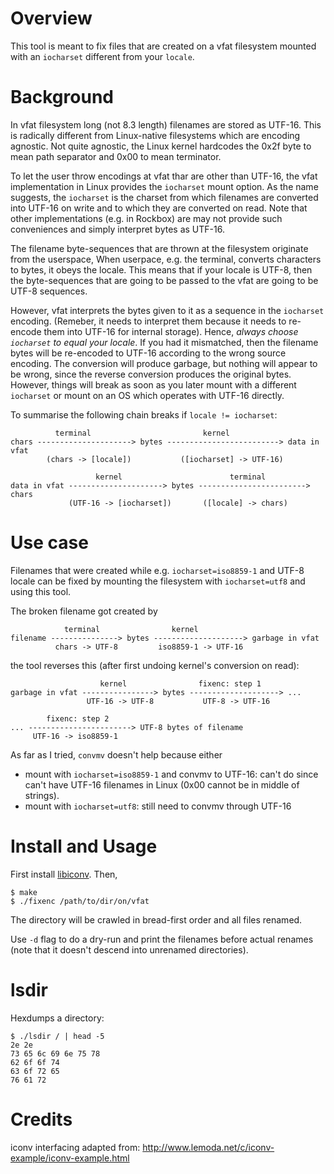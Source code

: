 Overview
========

This tool is meant to fix files that are created on a vfat filesystem mounted
with an `iocharset` different from your `locale`.

Background
==========

In vfat filesystem long (not 8.3 length) filenames are stored as UTF-16. This
is radically different from Linux-native filesystems which are encoding
agnostic. Not quite agnostic, the Linux kernel hardcodes the 0x2f byte to mean
path separator and 0x00 to mean terminator.

To let the user throw encodings at vfat thar are other than UTF-16, the vfat
implementation in Linux provides the `iocharset` mount option.  As the name
suggests, the `iocharset` is the charset from which filenames are converted
into UTF-16 on write and to which they are converted on read. Note that other
implementations (e.g. in Rockbox) are may not provide such conveniences and
simply interpret bytes as UTF-16.

The filename byte-sequences that are thrown at the filesystem originate from
the userspace, When userpace, e.g. the terminal, converts characters to bytes,
it obeys the locale. This means that if your locale is UTF-8, then the
byte-sequences that are going to be passed to the vfat are going to be UTF-8
sequences.

However, vfat interprets the bytes given to it as a sequence in the
`iocharset` encoding. (Remeber, it needs to interpret them because it needs to
re-encode them into UTF-16 for internal storage). Hence, *always choose
`iocharset` to equal your locale*. If you had it mismatched, then the filename
bytes will be re-encoded to UTF-16 according to the wrong source encoding.
The conversion will produce garbage, but nothing will appear to be wrong,
since the reverse conversion produces the original bytes.  However, things
will break as soon as you later mount with a different `iocharset` or mount on
an OS which operates with UTF-16 directly.

To summarise the following chain breaks if `locale != iocharset`:

              terminal                         kernel
    chars ---------------------> bytes -------------------------> data in vfat
            (chars -> [locale])           ([iocharset] -> UTF-16)

                       kernel                        terminal
    data in vfat ---------------------> bytes ------------------------> chars
                 (UTF-16 -> [iocharset])       ([locale] -> chars)           

Use case
========

Filenames that were created while e.g. `iocharset=iso8859-1` and UTF-8 locale
can be fixed by mounting the filesystem with `iocharset=utf8` and using this
tool.

The broken filename got created by

                terminal                kernel
    filename ---------------> bytes --------------------> garbage in vfat
              chars -> UTF-8         iso8859-1 -> UTF-16

the tool reverses this (after first undoing kernel's conversion on read):

                        kernel                fixenc: step 1
    garbage in vfat ----------------> bytes --------------------> ...
                     UTF-16 -> UTF-8           UTF-8 -> UTF-16           
 
            fixenc: step 2                    
    ... -----------------------> UTF-8 bytes of filename  
         UTF-16 -> iso8859-1              

As far as I tried, `convmv` doesn't help because either
 * mount with `iocharset=iso8859-1` and convmv to UTF-16: can't do since can't
   have UTF-16 filenames in Linux (0x00 cannot be in middle of strings).
 * mount with `iocharset=utf8`: still need to convmv through UTF-16

Install and Usage
=================

First install [libiconv](http://www.gnu.org/software/libiconv/). Then,

    $ make 
    $ ./fixenc /path/to/dir/on/vfat

The directory will be crawled in bread-first order and all files renamed.

Use `-d` flag to do a dry-run and print the filenames before actual renames
(note that it doesn't descend into unrenamed directories).

lsdir
=====

Hexdumps a directory:

    $ ./lsdir / | head -5
    2e 2e 
    73 65 6c 69 6e 75 78 
    62 6f 6f 74 
    63 6f 72 65 
    76 61 72 

Credits
=======

iconv interfacing adapted from:
http://www.lemoda.net/c/iconv-example/iconv-example.html
